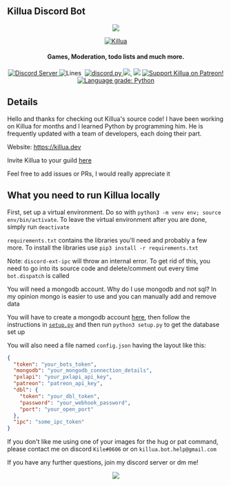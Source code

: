 ## Killua Discord Bot
<p align="center">
  <a href"https://discord.com/oauth2/authorize?client_id=756206646396452975&scope=bot&permissions=268723414">
     <img src="https://cdn.discordapp.com/avatars/756206646396452975/30c2da6b0a777658021cbac239fa5e66.png?size=256">
  </a>
</p>
<p align="center">
  <a href="https://top.gg/bot/756206646396452975">
    <img src="https://top.gg/api/widget/756206646396452975.svg" alt="Killua" />
  </a>
 </p>
<h4 align="center">Games, Moderation, todo lists and much more.</h4>

<p align="center">
  <a href="https://discord.gg/zXqDHkm/">
    <img alt="Discord Server" src="https://img.shields.io/discord/691713541262147687.svg?label=Discord&logo=discord&logoColor=ffffff&color=7389D8&labelColor=6A7EC2&style=flat">
  </a>
  <a>
    <img alt="Lines" src="https://img.shields.io/tokei/lines/github/Kile/Killua">
  </a>
  <a>
    <img scr="https://img.shields.io/github/commit-activity/w/Kile/Killua">
  </a>
  <a href="https://github.com/Rapptz/discord.py/">
     <img src="https://img.shields.io/badge/discord-py-blue.svg" alt="discord.py">
  </a>
  <a href="https://killua.dev/">
    <img src="https://img.shields.io/website?down_color=lightgrey&down_message=offline&up_color=green&up_message=online&url=https%3A%2F%2Fkillua.dev">
  </a>
  <a>
    <img scr="https://img.shields.io/github/license/Kile/Killua">
  </a>
  <a>
    <img src="https://img.shields.io/github/contributors/Kile/Killua">
  </a>
  <a href="https://www.patreon.com/KileAlkuri">
    <img src="https://img.shields.io/badge/Support-Killua!-blue.svg" alt="Support Killua on Patreon!">
  </a>
  <a href="https://lgtm.com/projects/g/Kile/Killua/context:python"><img alt="Language grade: Python" src="https://img.shields.io/lgtm/grade/python/g/Kile/Killua.svg?logo=lgtm&logoWidth=18"/>
  </a>
</p>

## Details

Hello and thanks for checking out Killua's source code! I have been working on Killua for months and I learned Python by programming him. He is frequently updated with a team of developers, each doing their part. 

Website: https://killua.dev

Invite Killua to your guild [here](https://cdn.discordapp.com/avatars/756206646396452975/30c2da6b0a777658021cbac239fa5e66.png?size=1024)

Feel free to add issues or PRs, I would really appreciate it

## What you need to run Killua locally

First, set up a virtual environment. Do so with `python3 -m venv env; source env/bin/activate`. To leave the virtual environment after you are done, simply run `deactivate`

`requirements.txt` contains the libraries you'll need and probably a few more. To install the libraries use `pip3 install -r requirements.txt`

Note: `discord-ext-ipc` will throw an internal error. To get rid of this, you need to go into its source code and delete/comment out every time `bot.dispatch` is called

You will need a mongodb account. Why do I use mongodb and not sql? In my opinion mongo is easier to use and you can manually add and remove data

You will have to create a mongodb account [here](https://www.mongodb.com), then follow the instructions in [`setup.py`](https://github/Kile/Killua/blob/main/setup.py) and then run `python3 setup.py` to get the database set up
  
  
You will also need a file named `config.json` having the layout like this:

```json
{
  "token": "your_bots_token",
  "mongodb": "your_mongodb_connection_details",
  "pxlapi": "your_pxlapi_api_key",
  "patreon": "patreon_api_key",
  "dbl": {
    "token": "your_dbl_token",
    "password": "your_webhook_password",
    "port": "your_open_port"
  },
  "ipc": "some_ipc_token"
}
```

If you don't like me using one of your images for the hug or pat command, please contact me on discord `Kile#0606` or on `killua.bot.help@gmail.com`

If you have any further questions, join my discord server or dm me!
<p align="center">
  <a href"https://discord.com/oauth2/authorize?client_id=756206646396452975&scope=bot&permissions=268723414">
     <img src="https://cdn.discordapp.com/attachments/759863805567565925/834794115148546058/image0.jpg">
  </a>
</p>
